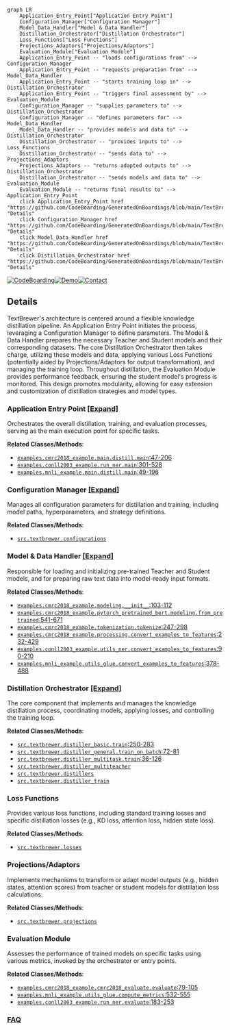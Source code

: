 ```mermaid
graph LR
    Application_Entry_Point["Application Entry Point"]
    Configuration_Manager["Configuration Manager"]
    Model_Data_Handler["Model & Data Handler"]
    Distillation_Orchestrator["Distillation Orchestrator"]
    Loss_Functions["Loss Functions"]
    Projections_Adaptors["Projections/Adaptors"]
    Evaluation_Module["Evaluation Module"]
    Application_Entry_Point -- "loads configurations from" --> Configuration_Manager
    Application_Entry_Point -- "requests preparation from" --> Model_Data_Handler
    Application_Entry_Point -- "starts training loop in" --> Distillation_Orchestrator
    Application_Entry_Point -- "triggers final assessment by" --> Evaluation_Module
    Configuration_Manager -- "supplies parameters to" --> Distillation_Orchestrator
    Configuration_Manager -- "defines parameters for" --> Model_Data_Handler
    Model_Data_Handler -- "provides models and data to" --> Distillation_Orchestrator
    Distillation_Orchestrator -- "provides inputs to" --> Loss_Functions
    Distillation_Orchestrator -- "sends data to" --> Projections_Adaptors
    Projections_Adaptors -- "returns adapted outputs to" --> Distillation_Orchestrator
    Distillation_Orchestrator -- "sends models and data to" --> Evaluation_Module
    Evaluation_Module -- "returns final results to" --> Application_Entry_Point
    click Application_Entry_Point href "https://github.com/CodeBoarding/GeneratedOnBoardings/blob/main/TextBrewer/Application_Entry_Point.md" "Details"
    click Configuration_Manager href "https://github.com/CodeBoarding/GeneratedOnBoardings/blob/main/TextBrewer/Configuration_Manager.md" "Details"
    click Model_Data_Handler href "https://github.com/CodeBoarding/GeneratedOnBoardings/blob/main/TextBrewer/Model_Data_Handler.md" "Details"
    click Distillation_Orchestrator href "https://github.com/CodeBoarding/GeneratedOnBoardings/blob/main/TextBrewer/Distillation_Orchestrator.md" "Details"
```

[![CodeBoarding](https://img.shields.io/badge/Generated%20by-CodeBoarding-9cf?style=flat-square)](https://github.com/CodeBoarding/GeneratedOnBoardings)[![Demo](https://img.shields.io/badge/Try%20our-Demo-blue?style=flat-square)](https://www.codeboarding.org/demo)[![Contact](https://img.shields.io/badge/Contact%20us%20-%20contact@codeboarding.org-lightgrey?style=flat-square)](mailto:contact@codeboarding.org)

## Details

TextBrewer's architecture is centered around a flexible knowledge distillation pipeline. An Application Entry Point initiates the process, leveraging a Configuration Manager to define parameters. The Model & Data Handler prepares the necessary Teacher and Student models and their corresponding datasets. The core Distillation Orchestrator then takes charge, utilizing these models and data, applying various Loss Functions (potentially aided by Projections/Adaptors for output transformation), and managing the training loop. Throughout distillation, the Evaluation Module provides performance feedback, ensuring the student model's progress is monitored. This design promotes modularity, allowing for easy extension and customization of distillation strategies and model types.

### Application Entry Point [[Expand]](./Application_Entry_Point.md)
Orchestrates the overall distillation, training, and evaluation processes, serving as the main execution point for specific tasks.


**Related Classes/Methods**:

- <a href="https://github.com/airaria/TextBrewer/blob/master/examples/cmrc2018_example/main.distill.py#L47-L206" target="_blank" rel="noopener noreferrer">`examples.cmrc2018_example.main.distill.main`:47-206</a>
- <a href="https://github.com/airaria/TextBrewer/blob/master/examples/conll2003_example/run_ner.py#L301-L528" target="_blank" rel="noopener noreferrer">`examples.conll2003_example.run_ner.main`:301-528</a>
- <a href="https://github.com/airaria/TextBrewer/blob/master/examples/mnli_example/main.distill.py#L49-L196" target="_blank" rel="noopener noreferrer">`examples.mnli_example.main.distill.main`:49-196</a>


### Configuration Manager [[Expand]](./Configuration_Manager.md)
Manages all configuration parameters for distillation and training, including model paths, hyperparameters, and strategy definitions.


**Related Classes/Methods**:

- <a href="https://github.com/airaria/TextBrewer/blob/master/src/textbrewer/configurations.py" target="_blank" rel="noopener noreferrer">`src.textbrewer.configurations`</a>


### Model & Data Handler [[Expand]](./Model_Data_Handler.md)
Responsible for loading and initializing pre-trained Teacher and Student models, and for preparing raw text data into model-ready input formats.


**Related Classes/Methods**:

- <a href="https://github.com/airaria/TextBrewer/blob/master/examples/cmrc2018_example/modeling.py#L103-L112" target="_blank" rel="noopener noreferrer">`examples.cmrc2018_example.modeling.__init__`:103-112</a>
- <a href="https://github.com/airaria/TextBrewer/blob/master/examples/cmrc2018_example/pytorch_pretrained_bert/modeling.py#L541-L671" target="_blank" rel="noopener noreferrer">`examples.cmrc2018_example.pytorch_pretrained_bert.modeling.from_pretrained`:541-671</a>
- <a href="https://github.com/airaria/TextBrewer/blob/master/examples/cmrc2018_example/tokenization.py#L247-L298" target="_blank" rel="noopener noreferrer">`examples.cmrc2018_example.tokenization.tokenize`:247-298</a>
- <a href="https://github.com/airaria/TextBrewer/blob/master/examples/cmrc2018_example/processing.py#L232-L429" target="_blank" rel="noopener noreferrer">`examples.cmrc2018_example.processing.convert_examples_to_features`:232-429</a>
- <a href="https://github.com/airaria/TextBrewer/blob/master/examples/conll2003_example/utils_ner.py#L90-L210" target="_blank" rel="noopener noreferrer">`examples.conll2003_example.utils_ner.convert_examples_to_features`:90-210</a>
- <a href="https://github.com/airaria/TextBrewer/blob/master/examples/mnli_example/utils_glue.py#L378-L488" target="_blank" rel="noopener noreferrer">`examples.mnli_example.utils_glue.convert_examples_to_features`:378-488</a>


### Distillation Orchestrator [[Expand]](./Distillation_Orchestrator.md)
The core component that implements and manages the knowledge distillation process, coordinating models, applying losses, and controlling the training loop.


**Related Classes/Methods**:

- <a href="https://github.com/airaria/TextBrewer/blob/master/src/textbrewer/distiller_basic.py#L250-L283" target="_blank" rel="noopener noreferrer">`src.textbrewer.distiller_basic.train`:250-283</a>
- <a href="https://github.com/airaria/TextBrewer/blob/master/src/textbrewer/distiller_general.py#L72-L81" target="_blank" rel="noopener noreferrer">`src.textbrewer.distiller_general.train_on_batch`:72-81</a>
- <a href="https://github.com/airaria/TextBrewer/blob/master/src/textbrewer/distiller_multitask.py#L36-L126" target="_blank" rel="noopener noreferrer">`src.textbrewer.distiller_multitask.train`:36-126</a>
- <a href="https://github.com/airaria/TextBrewer/blob/master/src/textbrewer/distiller_multiteacher.py" target="_blank" rel="noopener noreferrer">`src.textbrewer.distiller_multiteacher`</a>
- <a href="https://github.com/airaria/TextBrewer/blob/master/src/textbrewer/distillers.py" target="_blank" rel="noopener noreferrer">`src.textbrewer.distillers`</a>
- <a href="https://github.com/airaria/TextBrewer/blob/master/src/textbrewer/distiller_train.py" target="_blank" rel="noopener noreferrer">`src.textbrewer.distiller_train`</a>


### Loss Functions
Provides various loss functions, including standard training losses and specific distillation losses (e.g., KD loss, attention loss, hidden state loss).


**Related Classes/Methods**:

- <a href="https://github.com/airaria/TextBrewer/blob/master/src/textbrewer/losses.py" target="_blank" rel="noopener noreferrer">`src.textbrewer.losses`</a>


### Projections/Adaptors
Implements mechanisms to transform or adapt model outputs (e.g., hidden states, attention scores) from teacher or student models for distillation loss calculations.


**Related Classes/Methods**:

- <a href="https://github.com/airaria/TextBrewer/blob/master/src/textbrewer/projections.py" target="_blank" rel="noopener noreferrer">`src.textbrewer.projections`</a>


### Evaluation Module
Assesses the performance of trained models on specific tasks using various metrics, invoked by the orchestrator or entry points.


**Related Classes/Methods**:

- <a href="https://github.com/airaria/TextBrewer/blob/master/examples/cmrc2018_example/cmrc2018_evaluate.py#L79-L105" target="_blank" rel="noopener noreferrer">`examples.cmrc2018_example.cmrc2018_evaluate.evaluate`:79-105</a>
- <a href="https://github.com/airaria/TextBrewer/blob/master/examples/mnli_example/utils_glue.py#L532-L555" target="_blank" rel="noopener noreferrer">`examples.mnli_example.utils_glue.compute_metrics`:532-555</a>
- <a href="https://github.com/airaria/TextBrewer/blob/master/examples/conll2003_example/run_ner.py#L183-L253" target="_blank" rel="noopener noreferrer">`examples.conll2003_example.run_ner.evaluate`:183-253</a>




### [FAQ](https://github.com/CodeBoarding/GeneratedOnBoardings/tree/main?tab=readme-ov-file#faq)